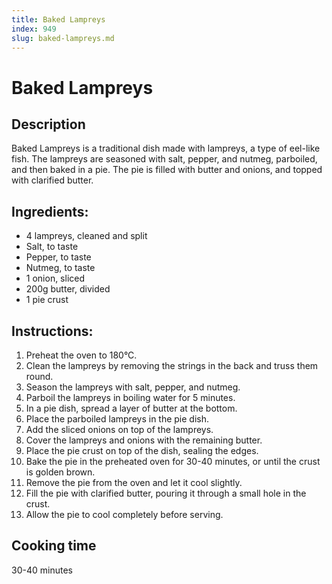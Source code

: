 ```yaml
---
title: Baked Lampreys
index: 949
slug: baked-lampreys.md
---
```


# Baked Lampreys

## Description
Baked Lampreys is a traditional dish made with lampreys, a type of eel-like fish. The lampreys are seasoned with salt, pepper, and nutmeg, parboiled, and then baked in a pie. The pie is filled with butter and onions, and topped with clarified butter.

## Ingredients:
- 4 lampreys, cleaned and split
- Salt, to taste
- Pepper, to taste
- Nutmeg, to taste
- 1 onion, sliced
- 200g butter, divided
- 1 pie crust

## Instructions:
1. Preheat the oven to 180°C.
2. Clean the lampreys by removing the strings in the back and truss them round.
3. Season the lampreys with salt, pepper, and nutmeg.
4. Parboil the lampreys in boiling water for 5 minutes.
5. In a pie dish, spread a layer of butter at the bottom.
6. Place the parboiled lampreys in the pie dish.
7. Add the sliced onions on top of the lampreys.
8. Cover the lampreys and onions with the remaining butter.
9. Place the pie crust on top of the dish, sealing the edges.
10. Bake the pie in the preheated oven for 30-40 minutes, or until the crust is golden brown.
11. Remove the pie from the oven and let it cool slightly.
12. Fill the pie with clarified butter, pouring it through a small hole in the crust.
13. Allow the pie to cool completely before serving.

## Cooking time
30-40 minutes